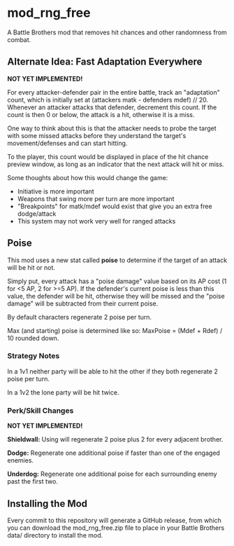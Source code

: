 # mod_rng_free

A Battle Brothers mod that removes hit chances and other randomness from combat.


## Alternate Idea: Fast Adaptation Everywhere

**NOT YET IMPLEMENTED!**

For every attacker-defender pair in the entire battle, track an "adaptation"
count, which is initially set at (attackers matk - defenders mdef) // 20.
Whenever an attacker attacks that defender, decrement this count.
If the count is then 0 or below, the attack is a hit, otherwise it is a miss.

One way to think about this is that the attacker needs to probe the target with
some missed attacks before they understand the target's movement/defenses and
can start hitting.

To the player, this count would be displayed in place of the hit chance preview
window, as long as an indicator that the next attack will hit or miss.

Some thoughts about how this would change the game:

 - Initiative is more important
 - Weapons that swing more per turn are more important
 - "Breakpoints" for matk/mdef would exist that give you an extra free dodge/attack
 - This system may not work very well for ranged attacks



## Poise

This mod uses a new stat called **poise** to determine if the target of an
attack will be hit or not.

Simply put, every attack has a "poise damage" value based on its AP cost (1 for
<5 AP, 2 for >=5 AP).
If the defender's current poise is less than this value, the defender will be
hit, otherwise they will be missed and the "poise damage" will be subtracted
from their current poise.

By default characters regenerate 2 poise per turn.

Max (and starting) poise is determined like so: MaxPoise = (Mdef + Rdef) / 10
rounded down.

### Strategy Notes

In a 1v1 neither party will be able to hit the other if they both regenerate 2
poise per turn.

In a 1v2 the lone party will be hit twice.

### Perk/Skill Changes

**NOT YET IMPLEMENTED!**

**Shieldwall:** Using will regenerate 2 poise plus 2 for every adjacent brother.

**Dodge:** Regenerate one additional poise if faster than one of the engaged
enemies.

**Underdog:** Regenerate one additional poise for each surrounding enemy past
the first two.


## Installing the Mod

Every commit to this repository will generate a GitHub release, from which you can download the mod_rng_free.zip file to place in your Battle Brothers data/ directory to install the mod.
